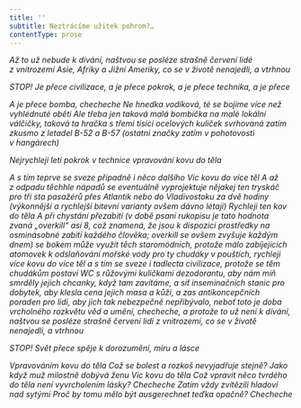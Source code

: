 ```yaml
---
title: ''
subtitle: Neztrácíme užitek pohrom?…
contentType: prose
---
```


_Až to už nebude k dívání, naštvou se posléze strašně červení lidé z vnitrozemí Asie, Afriky a Jižní Ameriky, co se v životě nenajedli, a vtrhnou_

_STOP! Je přece civilizace, a je přece pokrok, a je přece technika, a je přece_

_A je přece bomba, checheche Ne hnedka vodíková, té se bojíme více než vyhlédnuté oběti Ale třeba jen taková malá bombička na malé lokální válčičky, taková ta hračka s třemi tisíci ocelových kuliček svrhovaná zatím zkusmo z letadel B-52 a B-57 (ostatní značky zatím v pohotovosti v hangárech)_

_Nejrychleji letí pokrok v technice vpravování kovu do těla_

_A s tím teprve se sveze případně i něco dalšího Víc kovu do více těl A až z odpadu těchhle nápadů se eventuálně vyprojektuje nějakej ten tryskáč pro tři sta pasažérů přes Atlantik nebo do Vladivostoku za dvě hodiny (výkonnější a rychlejší bitevní varianty ovšem dávno létají) Rychleji ten kov do těla A při chystání přezabití (v době psaní rukopisu je tato hodnota zvaná „overkill“ asi 8, což znamená, že jsou k dispozici prostředky na osminásobné zabití každého člověka; overkill se ovšem zvyšuje každým dnem) se bokem může využít těch staromódních, protože málo zabíjejících atomovek k odslaňování mořské vody pro ty chudáky v pouštích, rychleji více kovu do více těl a s tím se sveze i tadlecta civilizace, protože se těm chudákům postaví WC s růžovými kuličkami dezodorantu, aby nám míň smrděly jejich chcanky, když tam zavítáme, a síť inseminačních stanic pro dobytek, aby klesla cena jejich masa a kůží, a zas antikoncepčních poraden pro lidi, aby jich tak nebezpečně nepřibývalo, neboť toto je doba vrcholného rozkvětu věd a umění, checheche, a protože to už není k dívání, naštvou se posléze strašně červení lidi z vnitrozemí, co se v životě nenajedli, a vtrhnou_

_STOP! Svět přece spěje k dorozumění, míru a lásce_

_Vpravováním kovu do těla Což se bolest a rozkoš nevyjadřuje stejně? Jako když muž milostně dobývá ženu Víc kovu do těla Což vpravit něco tvrdého do těla není vyvrcholením lásky? Checheche Zatím vždy zvítězili hladoví nad sytými Proč by tomu mělo být ausgerechnet teďka opačně? Checheche_
